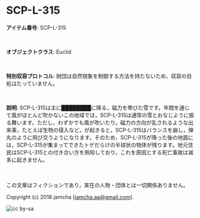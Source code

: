 

# SCP-L-315

**アイテム番号**: SCP-L-315  

<br>  

**オブジェクトクラス**: Euclid  

<br>  

**特別収容プロトコル**: 財団は自然現象を制御する方法を持たないため，収容の目処はたっていません。  

<br>  

**説明**: SCP-L-315は主に████████に降る，磁力を帯びた雪です。年間を通じて風がほとんど吹かないこの地域では，SCP-L-315は通常の雪とおなじように振る舞います。ただし，わずかでも風が吹いたり，磁力の方向が乱されるような出来事，たとえば生物の侵入など，が起きると，SCP-L-315はバランスを崩し，弾丸のように飛び交うようになります。そのため，SCP-L-315が降った後の地面には，SCP-L-315が集まってできたトゲだらけの半球状の物体が残ります。地元住民はSCP-L-315との付き合い方を熟知しており，これを原因とする死亡事故は滅多に起きません。  

<br>  
<br>  
この文章はフィクションであり，実在の人物・団体とは一切関係ありません。  

Copyright (c) 2018 jamcha (jamcha.aa@gmail.com).  

![cc by-sa](http://i.creativecommons.org/l/by-sa/4.0/88x31.png)  

